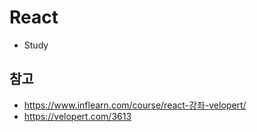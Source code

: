 # React
- Study

## 참고
- https://www.inflearn.com/course/react-강좌-velopert/
- https://velopert.com/3613
